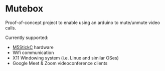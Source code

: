# Mutebox

Proof-of-concept project to enable using an arduino to mute/unmute video calls.

Currently supported:

- [M5StickC](https://github.com/m5stack/M5StickC) hardware
- Wifi communication
- X11 Windowing system (i.e. Linux and similar OSes)
- Google Meet & Zoom videoconference clients
